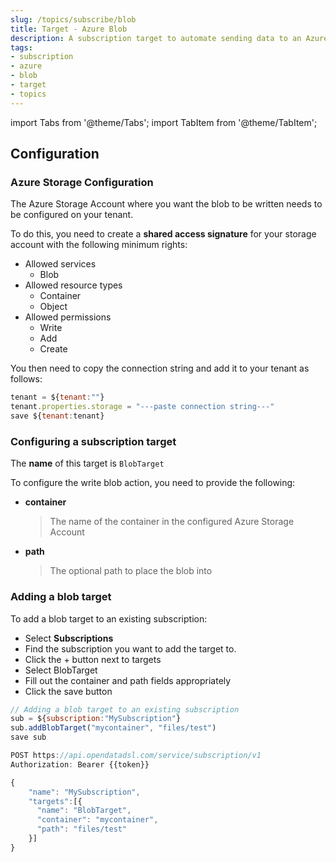 ```yaml
---
slug: /topics/subscribe/blob
title: Target - Azure Blob
description: A subscription target to automate sending data to an Azure Blob
tags:
- subscription
- azure
- blob
- target
- topics
---
```


import Tabs from '@theme/Tabs';
import TabItem from '@theme/TabItem';

## Configuration

### Azure Storage Configuration
The Azure Storage Account where you want the blob to be written needs to be configured on your tenant.

To do this, you need to create a **shared access signature** for your storage account with the following minimum rights:
* Allowed services
  * Blob
* Allowed resource types
  * Container
  * Object
* Allowed permissions
  * Write
  * Add
  * Create

You then need to copy the connection string and add it to your tenant as follows:

```js
tenant = ${tenant:""}
tenant.properties.storage = "---paste connection string---"
save ${tenant:tenant}
```

### Configuring a subscription target
The **name** of this target is ```BlobTarget```

To configure the write blob action, you need to provide the following:
* **container**
  > The name of the container in the configured Azure Storage Account
* **path**
  > The optional path to place the blob into

### Adding a blob target

To add a blob target to an existing subscription:

<Tabs groupId="tool">
<TabItem value="portal" label="Web Portal" default>

* Select **Subscriptions**
* Find the subscription you want to add the target to.
* Click the + button next to targets
* Select BlobTarget
* Fill out the container and path fields appropriately
* Click the save button


</TabItem>
<TabItem value="odsl" label="OpenDataDSL">

```js
// Adding a blob target to an existing subscription
sub = ${subscription:"MySubscription"}
sub.addBlobTarget("mycontainer", "files/test")
save sub
```

</TabItem>
<TabItem value="rest" label="REST API">

```js
POST https://api.opendatadsl.com/service/subscription/v1
Authorization: Bearer {{token}}

{
    "name": "MySubscription",
    "targets":[{
      "name": "BlobTarget",
      "container": "mycontainer",
      "path": "files/test"
    }]
}
```

</TabItem>
</Tabs>


